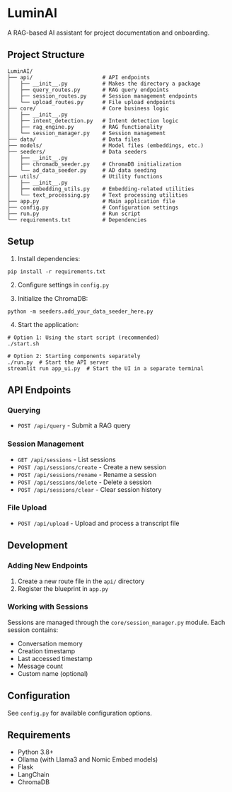 # LuminAI

A RAG-based AI assistant for project documentation and onboarding.

## Project Structure

```
LuminAI/
├── api/                      # API endpoints
│   ├── __init__.py           # Makes the directory a package
│   ├── query_routes.py       # RAG query endpoints
│   ├── session_routes.py     # Session management endpoints
│   └── upload_routes.py      # File upload endpoints
├── core/                     # Core business logic
│   ├── __init__.py
│   ├── intent_detection.py   # Intent detection logic
│   ├── rag_engine.py         # RAG functionality
│   └── session_manager.py    # Session management
├── data/                     # Data files
├── models/                   # Model files (embeddings, etc.)
├── seeders/                  # Data seeders
│   ├── __init__.py
│   ├── chromadb_seeder.py    # ChromaDB initialization
│   └── ad_data_seeder.py     # AD data seeding
├── utils/                    # Utility functions
│   ├── __init__.py
│   ├── embedding_utils.py    # Embedding-related utilities
│   └── text_processing.py    # Text processing utilities
├── app.py                    # Main application file
├── config.py                 # Configuration settings
├── run.py                    # Run script
└── requirements.txt          # Dependencies
```

## Setup

1. Install dependencies:
```
pip install -r requirements.txt
```

2. Configure settings in `config.py`

3. Initialize the ChromaDB:
```
python -m seeders.add_your_data_seeder_here.py
```

4. Start the application:
```
# Option 1: Using the start script (recommended)
./start.sh

# Option 2: Starting components separately
./run.py  # Start the API server
streamlit run app_ui.py  # Start the UI in a separate terminal
```

## API Endpoints

### Querying

- `POST /api/query` - Submit a RAG query

### Session Management

- `GET /api/sessions` - List sessions
- `POST /api/sessions/create` - Create a new session
- `POST /api/sessions/rename` - Rename a session
- `POST /api/sessions/delete` - Delete a session
- `POST /api/sessions/clear` - Clear session history

### File Upload

- `POST /api/upload` - Upload and process a transcript file

## Development

### Adding New Endpoints

1. Create a new route file in the `api/` directory
2. Register the blueprint in `app.py`

### Working with Sessions

Sessions are managed through the `core/session_manager.py` module. Each session contains:
- Conversation memory
- Creation timestamp
- Last accessed timestamp
- Message count
- Custom name (optional)

## Configuration

See `config.py` for available configuration options.

## Requirements

- Python 3.8+
- Ollama (with Llama3 and Nomic Embed models)
- Flask
- LangChain
- ChromaDB

